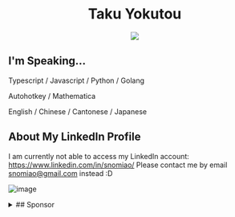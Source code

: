 <div style="text-align: center">
  
# Taku Yokutou

<!-- since 2024-12-05 -->
![](https://komarev.com/ghpvc/?username=snomiao)

</div>


## I'm Speaking...

Typescript / Javascript / Python / Golang

Autohotkey / Mathematica

English / Chinese / Cantonese / Japanese

## About My LinkedIn Profile

I am currently not able to access my LinkedIn account: https://www.linkedin.com/in/snomiao/
Please contact me by email snomiao@gmail.com instead :D

![image](https://github.com/user-attachments/assets/5a994c1e-d777-49ce-8ab8-317e406f0cbf)


<details>
<summary>
## Sponsor
</summary>

- Wise, Paypal, Alipay: snomiao@gmail.com
- BTC: (MAINTAINING)
- ETH: 0xdC2EeCe11a9e09c8db921989e54b30375446e49E
- Monero: 48VK3d9LHcdiHPvwfxbGFB6VQg9zS6Y8F3YDZr3tti3tE6XmSc7HVrnTT9wTZcZjPw5AntN7QEZV2VWa1LWCRe278nYUtSg

</details>
